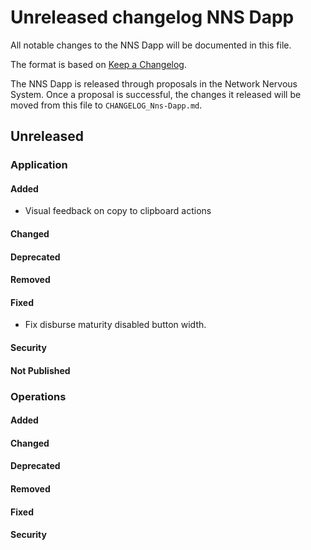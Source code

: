 # Unreleased changelog NNS Dapp

All notable changes to the NNS Dapp will be documented in this file.

The format is based on [Keep a Changelog](https://keepachangelog.com/en/1.0.0/).

The NNS Dapp is released through proposals in the Network Nervous System. Once a
proposal is successful, the changes it released will be moved from this file to
`CHANGELOG_Nns-Dapp.md`.

## Unreleased

### Application

#### Added

* Visual feedback on copy to clipboard actions

#### Changed

#### Deprecated

#### Removed

#### Fixed

* Fix disburse maturity disabled button width.

#### Security

#### Not Published

### Operations

#### Added

#### Changed

#### Deprecated

#### Removed

#### Fixed

#### Security
